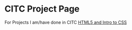 # CITC Project Page
For Projects I am/have done in CITC
<a href="HTML-School/index.html">HTML5 and Intro to CSS</a>

